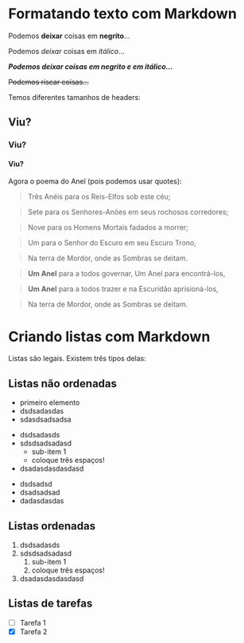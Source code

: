 # Formatando texto com Markdown

Podemos **deixar** coisas em __negrito__...

Podemos *deixar* coisas em _itálico_...

**_Podemos deixar coisas em negrito e em itálico..._**

~~Podemos riscar coisas...~~

Temos diferentes tamanhos de headers:

## Viu?

### Viu?

#### Viu?

Agora o poema do Anel (pois podemos usar quotes):

>Três Anéis para os Reis-Elfos sob este céu;

>Sete para os Senhores-Anões em seus rochosos corredores;

>Nove para os Homens Mortais fadados a morrer;

>Um para o Senhor do Escuro em seu Escuro Trono,

>Na terra de Mordor, onde as Sombras se deitam.

>**Um Anel** para a todos governar, Um Anel para encontrá-los,

>**Um Anel** para a todos trazer e na Escuridão aprisioná-los,

>Na terra de Mordor, onde as Sombras se deitam.

# Criando listas com Markdown

Listas são legais. Existem três tipos delas:

## Listas não ordenadas
- primeiro elemento
- dsdsadasdas
- sdasdsadsadsa
+ dsdsadasds
+ sdsdsadsadasd
   + sub-item 1
   + coloque três espaços!
+ dsadasdasdasdasd
* dsdsadsd
* dsadsadsad
* dadasdasdas
## Listas ordenadas
1. dsdsadasds
2. sdsdsadsadasd
   1. sub-item 1
   2. coloque três espaços!
3. dsadasdasdasdasd

## Listas de tarefas
- [ ] Tarefa 1
- [X] Tarefa 2

